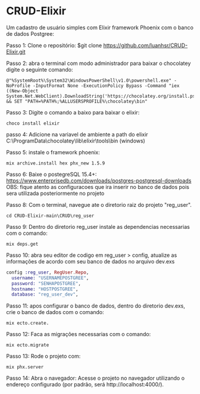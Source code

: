 # CRUD-Elixir
 Um cadastro de usuário simples com Elixir framework Phoenix com o banco de dados Postgree:
 
Passo 1: Clone o repositório: 
$git clone https://github.com/luanhsr/CRUD-Elixir.git

Passo 2: abra o terminal com modo administrador para baixar o chocolatey digite o seguinte comando:

```
@"%SystemRoot%\System32\WindowsPowerShell\v1.0\powershell.exe" -NoProfile -InputFormat None -ExecutionPolicy Bypass -Command "iex ((New-Object System.Net.WebClient).DownloadString('https://chocolatey.org/install.ps1'))" && SET "PATH=%PATH%;%ALLUSERSPROFILE%\chocolatey\bin"
```



Passo 3: Digite o comando a baixo para baixar o elixir:

```
choco install elixir

```
passo 4: Adicione na variavel de ambiente a path do elixir
C:\ProgramData\chocolatey\lib\elixir\tools\bin (windows)


Passo 5: instale o framework phoenix:
```
mix archive.install hex phx_new 1.5.9

```

Passo 6: Baixe o postegreSQL 15.4+: https://www.enterprisedb.com/downloads/postgres-postgresql-downloads
OBS: fique atento as configuracoes que ira inserir no banco de dados pois sera utilizada posteriormente no projeto


Passo 8: Com o terminal, navegue ate o diretorio raiz do projeto "reg_user".
```
cd CRUD-Elixir-main\CRUD\reg_user
```
Passo 9: Dentro do diretorio reg_user instale as dependencias necessarias com o comando:
```
mix deps.get
```

Passo 10: abra seu editor de codigo em reg_user > config, atualize as informações de acordo com seu banco de dados no arquivo dev.exs
```elixir
config :reg_user, RegUser.Repo,
  username: "USERNAMEPOSTGREE",
  password: "SENHAPOSTGREE",
  hostname: "HOSTPOSTGREE",
  database: "reg_user_dev",
```
Passo 11: apos configurar o banco de dados, dentro do diretorio dev.exs, crie o banco de dados com o comando: 

```
mix ecto.create.
```
Passo 12: Faca as migrações necessarias com o comando: 
```
mix ecto.migrate
```

Passo 13: Rode o projeto com: 
```
mix phx.server
```
Passo 14: Abra o navegador:
Acesse o projeto no navegador utilizando o endereço configurado (por padrão, será http://localhost:4000/).
